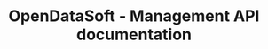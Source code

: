 ---
title: OpenDataSoft - Management API documentation

language_tabs:
  - shell

toc_footers:
  - <a href='https://docs.opendatasoft.com/en'>OpenDataSoft documentation</a>

includes:
  - introduction
  - topics
  - files
  - datasets
  - dataset_status
  - dataset_actions
  - records_errors
  - dataset_changes
  - dataset_metadata
  - dataset_attachments
  - dataset_security
  - form_widgets
  - jobs
  - misc

search: true
---